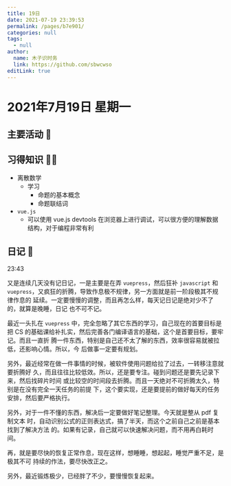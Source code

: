 ```yaml
---
title: 19日
date: 2021-07-19 23:39:53
permalink: /pages/b7e901/
categories: null
tags: 
  - null
author: 
  name: 木子识时务
  link: https://github.com/sbwcwso
editLink: true
---
```

# 2021年7月19日 星期一

## 主要活动 🏃

## 习得知识 🧑‍💻

- 离散数学
  - 学习
    - 命题的基本概念
    - 命题联结词
- `vue.js`
  - 可以使用 vue.js devtools 在浏览器上进行调试，可以很方便的理解数据结构，对于编程非常有利

## 日记 🤔

23:43

又是连续几天没有记日记，一是主要是在弄 `vuepress`，然后狂补 `javascript` 和
`vuepress`，又疯狂的折腾，导致作息极不规律，另一方面就是前一阶段极其不规律作息的
延续。一定要慢慢的调整，而且再怎么样，每天记日记是绝对少不了的，就算是晚睡，日记
也不可不记。

最近一头扎在 `vuepress` 中，完全忽略了其它东西的学习，自己现在的首要目标是把 CS
的基础课给补扎实，然后完善各门编译语言的基础，这个是首要目标，要牢记。而且一直折
腾一件东西，特别是自己还不太了解的东西，效率很容易就被拉低，还影响心情。所以，今
后做事一定要有规划。

另外，最近经常在做一件事情的时候，被软件使用问题给拉了过去，一转移注意就要折腾好
久，而且往往比较低效。所以，还是要专注。碰到问题还是要先记录下来，然后找碎片时间
或比较空的时间段去折腾。而且一天绝对不可折腾太久，特别是在没有完全一天任务的前提
下，这个要实现，还是要提前的做好每天的任务安排，然后要严格执行。

另外，对于一件不懂的东西，解决后一定要做好笔记整理。今天就是整从 pdf 复制文本
时，自动识别公式的正则表达式，搞了半天，而这个之前自己之前是基本找到了解决方法
的。如果有记录，自己就可以快速解决问题，而不用再白耗时间。

再，就是要尽快的恢复正常作息，现在这样，想睡睡，想起起，睡觉严重不足，是极其不可
持续的作法，要尽快改正之。

另外，最近锻炼极少，已经胖了不少，要慢慢恢复起来。
